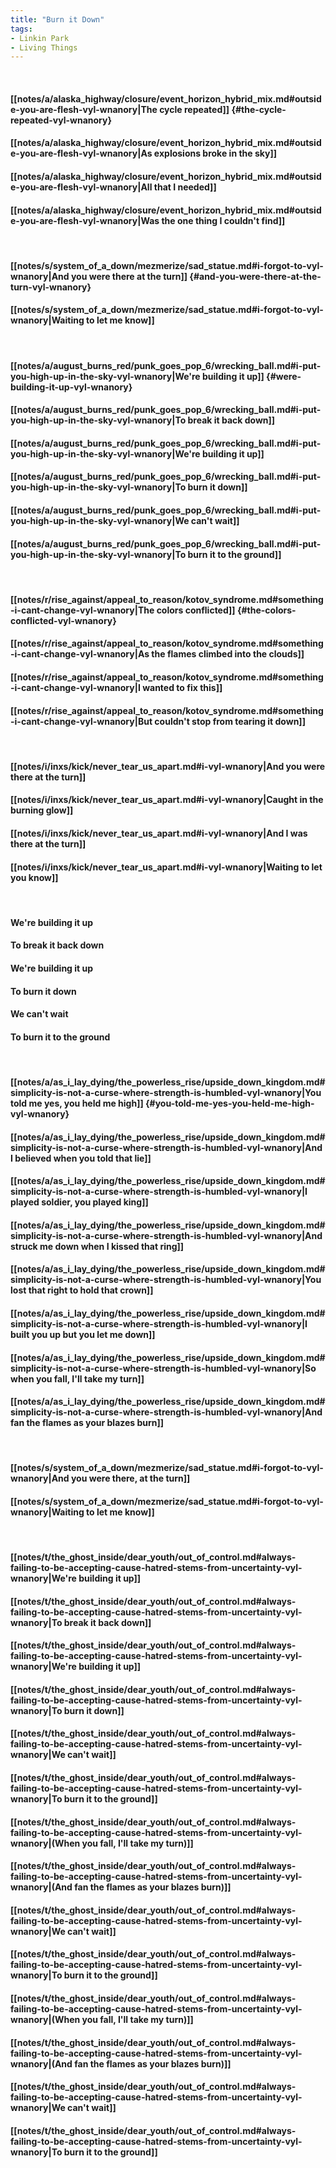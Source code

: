 ```yaml
---
title: "Burn it Down"
tags:
- Linkin Park
- Living Things
---
```

&nbsp;
#### [[notes/a/alaska_highway/closure/event_horizon_hybrid_mix.md#outside-you-are-flesh-vyl-wnanory|The cycle repeated]] {#the-cycle-repeated-vyl-wnanory}
#### [[notes/a/alaska_highway/closure/event_horizon_hybrid_mix.md#outside-you-are-flesh-vyl-wnanory|As explosions broke in the sky]]
#### [[notes/a/alaska_highway/closure/event_horizon_hybrid_mix.md#outside-you-are-flesh-vyl-wnanory|All that I needed]]
#### [[notes/a/alaska_highway/closure/event_horizon_hybrid_mix.md#outside-you-are-flesh-vyl-wnanory|Was the one thing I couldn't find]]
&nbsp;
#### [[notes/s/system_of_a_down/mezmerize/sad_statue.md#i-forgot-to-vyl-wnanory|And you were there at the turn]] {#and-you-were-there-at-the-turn-vyl-wnanory}
#### [[notes/s/system_of_a_down/mezmerize/sad_statue.md#i-forgot-to-vyl-wnanory|Waiting to let me know]]
&nbsp;
#### [[notes/a/august_burns_red/punk_goes_pop_6/wrecking_ball.md#i-put-you-high-up-in-the-sky-vyl-wnanory|We're building it up]] {#were-building-it-up-vyl-wnanory}
#### [[notes/a/august_burns_red/punk_goes_pop_6/wrecking_ball.md#i-put-you-high-up-in-the-sky-vyl-wnanory|To break it back down]]
#### [[notes/a/august_burns_red/punk_goes_pop_6/wrecking_ball.md#i-put-you-high-up-in-the-sky-vyl-wnanory|We're building it up]]
#### [[notes/a/august_burns_red/punk_goes_pop_6/wrecking_ball.md#i-put-you-high-up-in-the-sky-vyl-wnanory|To burn it down]]
#### [[notes/a/august_burns_red/punk_goes_pop_6/wrecking_ball.md#i-put-you-high-up-in-the-sky-vyl-wnanory|We can't wait]]
#### [[notes/a/august_burns_red/punk_goes_pop_6/wrecking_ball.md#i-put-you-high-up-in-the-sky-vyl-wnanory|To burn it to the ground]]
&nbsp;
#### [[notes/r/rise_against/appeal_to_reason/kotov_syndrome.md#something-i-cant-change-vyl-wnanory|The colors conflicted]] {#the-colors-conflicted-vyl-wnanory}
#### [[notes/r/rise_against/appeal_to_reason/kotov_syndrome.md#something-i-cant-change-vyl-wnanory|As the flames climbed into the clouds]]
#### [[notes/r/rise_against/appeal_to_reason/kotov_syndrome.md#something-i-cant-change-vyl-wnanory|I wanted to fix this]]
#### [[notes/r/rise_against/appeal_to_reason/kotov_syndrome.md#something-i-cant-change-vyl-wnanory|But couldn't stop from tearing it down]]
&nbsp;
#### [[notes/i/inxs/kick/never_tear_us_apart.md#i-vyl-wnanory|And you were there at the turn]]
#### [[notes/i/inxs/kick/never_tear_us_apart.md#i-vyl-wnanory|Caught in the burning glow]]
#### [[notes/i/inxs/kick/never_tear_us_apart.md#i-vyl-wnanory|And I was there at the turn]]
#### [[notes/i/inxs/kick/never_tear_us_apart.md#i-vyl-wnanory|Waiting to let you know]]
&nbsp;
#### We're building it up
#### To break it back down
#### We're building it up
#### To burn it down
#### We can't wait
#### To burn it to the ground
&nbsp;
#### [[notes/a/as_i_lay_dying/the_powerless_rise/upside_down_kingdom.md#simplicity-is-not-a-curse-where-strength-is-humbled-vyl-wnanory|You told me yes, you held me high]] {#you-told-me-yes-you-held-me-high-vyl-wnanory}
#### [[notes/a/as_i_lay_dying/the_powerless_rise/upside_down_kingdom.md#simplicity-is-not-a-curse-where-strength-is-humbled-vyl-wnanory|And I believed when you told that lie]]
#### [[notes/a/as_i_lay_dying/the_powerless_rise/upside_down_kingdom.md#simplicity-is-not-a-curse-where-strength-is-humbled-vyl-wnanory|I played soldier, you played king]]
#### [[notes/a/as_i_lay_dying/the_powerless_rise/upside_down_kingdom.md#simplicity-is-not-a-curse-where-strength-is-humbled-vyl-wnanory|And struck me down when I kissed that ring]]
#### [[notes/a/as_i_lay_dying/the_powerless_rise/upside_down_kingdom.md#simplicity-is-not-a-curse-where-strength-is-humbled-vyl-wnanory|You lost that right to hold that crown]]
#### [[notes/a/as_i_lay_dying/the_powerless_rise/upside_down_kingdom.md#simplicity-is-not-a-curse-where-strength-is-humbled-vyl-wnanory|I built you up but you let me down]]
#### [[notes/a/as_i_lay_dying/the_powerless_rise/upside_down_kingdom.md#simplicity-is-not-a-curse-where-strength-is-humbled-vyl-wnanory|So when you fall, I'll take my turn]]
#### [[notes/a/as_i_lay_dying/the_powerless_rise/upside_down_kingdom.md#simplicity-is-not-a-curse-where-strength-is-humbled-vyl-wnanory|And fan the flames as your blazes burn]]
&nbsp;
#### [[notes/s/system_of_a_down/mezmerize/sad_statue.md#i-forgot-to-vyl-wnanory|And you were there, at the turn]]
#### [[notes/s/system_of_a_down/mezmerize/sad_statue.md#i-forgot-to-vyl-wnanory|Waiting to let me know]]
&nbsp;
#### [[notes/t/the_ghost_inside/dear_youth/out_of_control.md#always-failing-to-be-accepting-cause-hatred-stems-from-uncertainty-vyl-wnanory|We're building it up]]
#### [[notes/t/the_ghost_inside/dear_youth/out_of_control.md#always-failing-to-be-accepting-cause-hatred-stems-from-uncertainty-vyl-wnanory|To break it back down]]
#### [[notes/t/the_ghost_inside/dear_youth/out_of_control.md#always-failing-to-be-accepting-cause-hatred-stems-from-uncertainty-vyl-wnanory|We're building it up]]
#### [[notes/t/the_ghost_inside/dear_youth/out_of_control.md#always-failing-to-be-accepting-cause-hatred-stems-from-uncertainty-vyl-wnanory|To burn it down]]
#### [[notes/t/the_ghost_inside/dear_youth/out_of_control.md#always-failing-to-be-accepting-cause-hatred-stems-from-uncertainty-vyl-wnanory|We can't wait]]
#### [[notes/t/the_ghost_inside/dear_youth/out_of_control.md#always-failing-to-be-accepting-cause-hatred-stems-from-uncertainty-vyl-wnanory|To burn it to the ground]]
#### [[notes/t/the_ghost_inside/dear_youth/out_of_control.md#always-failing-to-be-accepting-cause-hatred-stems-from-uncertainty-vyl-wnanory|(When you fall, I'll take my turn)]]
#### [[notes/t/the_ghost_inside/dear_youth/out_of_control.md#always-failing-to-be-accepting-cause-hatred-stems-from-uncertainty-vyl-wnanory|(And fan the flames as your blazes burn)]]
#### [[notes/t/the_ghost_inside/dear_youth/out_of_control.md#always-failing-to-be-accepting-cause-hatred-stems-from-uncertainty-vyl-wnanory|We can't wait]]
#### [[notes/t/the_ghost_inside/dear_youth/out_of_control.md#always-failing-to-be-accepting-cause-hatred-stems-from-uncertainty-vyl-wnanory|To burn it to the ground]]
#### [[notes/t/the_ghost_inside/dear_youth/out_of_control.md#always-failing-to-be-accepting-cause-hatred-stems-from-uncertainty-vyl-wnanory|(When you fall, I'll take my turn)]]
#### [[notes/t/the_ghost_inside/dear_youth/out_of_control.md#always-failing-to-be-accepting-cause-hatred-stems-from-uncertainty-vyl-wnanory|(And fan the flames as your blazes burn)]]
#### [[notes/t/the_ghost_inside/dear_youth/out_of_control.md#always-failing-to-be-accepting-cause-hatred-stems-from-uncertainty-vyl-wnanory|We can't wait]]
#### [[notes/t/the_ghost_inside/dear_youth/out_of_control.md#always-failing-to-be-accepting-cause-hatred-stems-from-uncertainty-vyl-wnanory|To burn it to the ground]]
